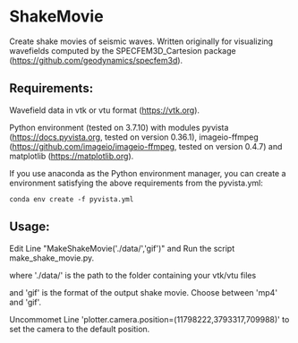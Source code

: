 # ShakeMovie
Create shake movies of seismic waves. 
Written originally for visualizing wavefields computed by the SPECFEM3D_Cartesion package (<https://github.com/geodynamics/specfem3d>). 

## Requirements:
Wavefield data in vtk or vtu format (<https://vtk.org>). 

Python environment (tested on 3.7.10) with modules pyvista (<https://docs.pyvista.org>, tested on version 0.36.1), imageio-ffmpeg (<https://github.com/imageio/imageio-ffmpeg>, tested on version 0.4.7) and matplotlib (<https://matplotlib.org>).

If you use anaconda as the Python environment manager, you can create a environment satisfying the above requirements from the pyvista.yml:

```
conda env create -f pyvista.yml
```

## Usage:
Edit Line "MakeShakeMovie('./data/','gif')" and Run the script make_shake_movie.py.

where './data/' is the path to the folder containing your vtk/vtu files

and 'gif' is the format of the output shake movie. Choose between 'mp4' and 'gif'.

Uncommomet Line 'plotter.camera.position=(11798222,3793317,709988)' to set the camera to the default position. 
